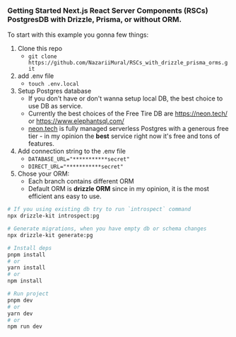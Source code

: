 ### Getting Started Next.js React Server Components (RSCs) PostgresDB with Drizzle, Prisma, or without ORM.

To start with this example you gonna few things:
1. Clone this repo
    - `git clone https://github.com/NazariiMural/RSCs_with_drizzle_prisma_orms.git`
2. add .env file
    - `touch .env.local`
3. Setup Postgres database 
    - If you don't have or don't wanna setup local DB, the best choice to use DB as service.
    - Currently the best choices of the Free Tire DB are https://neon.tech/ or https://www.elephantsql.com/
    - [neon.tech](https://neon.tech/) is fully managed serverless Postgres with a generous free tier - in my opinion the **best** service right now it's free and tons of features.
4. Add connection string to the .env file
    - `DATABASE_URL="***********secret"`
    - `DIRECT_URL="***********secret"`
5. Chose your ORM:
    - Each branch contains different ORM
    - Default ORM is **drizzle ORM** since in my opinion, it is the most efficient ans easy to use.

```bash
# If you using existing db try to run `introspect` command
npx drizzle-kit introspect:pg

# Generate migrations, when you have empty db or schema changes 
npx drizzle-kit generate:pg

# Install deps
pnpm install
# or
yarn install
# or
npm install

# Run project
pnpm dev
# or
yarn dev
# or
npm run dev
```